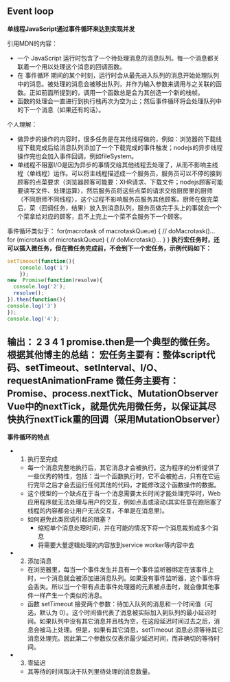## Event loop

**单线程JavaScript通过事件循环来达到实现并发**

引用MDN的内容：
- 一个 JavaScript 运行时包含了一个待处理消息的消息队列。每一个消息都关联着一个用以处理这个消息的回调函数。
- 在 事件循环 期间的某个时刻，运行时会从最先进入队列的消息开始处理队列中的消息。被处理的消息会被移出队列，并作为输入参数来调用与之关联的函数。正如前面所提到的，调用一个函数总是会为其创造一个新的栈帧。
- 函数的处理会一直进行到执行栈再次为空为止；然后事件循环将会处理队列中的下一个消息（如果还有的话）。

个人理解：
- 做异步的操作的内容时，很多任务是在其他线程做的，例如：浏览器的下载线程下载完成后给消息队列添加了一个下载完成的事件触发；nodejs的异步线程操作完也会加入事件回调，例如fileSystem。
- 单线程不阻塞I/O是因为异步的事情交给其他线程去处理了，从而不影响主线程（单线程）运作。可以将主线程描述成一个服务员，服务员可以不停的接到顾客的点菜要求（浏览器顾客可能要：XHR请求、下载文件；nodejs顾客可能要读写文件、处理运算），然后服务员将这些点菜的请求交给厨房里的厨师（不同厨师不同线程），这个过程不影响服务员服务其他顾客。厨师在做完菜后，菜（回调任务，结果）放入到消息队列，服务员做完手头上的事就会一个个菜拿给对应的顾客，且不上完上一个菜不会服务下一个顾客。

事件循环类似于：
for(macrotask of macrotaskQueue) {
	// doMacrotask()...
	for (microtask of microtaskQueue) {
		//  doMicrotask()...
	}
}
**执行宏任务时，还可以插入微任务，但在微任务完成前，不会到下一个宏任务，示例代码如下：**
````js
setTimeout(function(){
	console.log('1')
	});
new  Promise(function(resolve){
  console.log('2');
  resolve();
}).then(function(){
console.log('3')
});
console.log('4');
````
输出： 2 3 4 1
promise.then是一个典型的微任务。
根据其他博主的总结：
宏任务主要有：整体script代码、setTimeout、setInterval、I/O、requestAnimationFrame 
微任务主要有：Promise、process.nextTick、MutationObserver
Vue中的nextTick，就是优先用微任务，以保证其尽快执行nextTick重的回调（采用MutationObserver）
---

**事件循环的特点**
+ 1. 执行至完成
	- 每一个消息完整地执行后，其它消息才会被执行。这为程序的分析提供了一些优秀的特性，包括：当一个函数执行时，它不会被抢占，只有在它运行完毕之后才会去运行任何其他的代码，才能修改这个函数操作的数据。
	- 这个模型的一个缺点在于当一个消息需要太长时间才能处理完毕时，Web应用程序就无法处理与用户的交互，例如点击或滚动(其实任意在跑阻塞了线程的内容都会让用户无法交互，不单是在消息里)。
	- 如何避免此类回调引起的阻塞？ 
		- 缩短单个消息处理时间，并在可能的情况下将一个消息裁剪成多个消息
		- 将需要大量逻辑处理的内容放到service worker等内容中去
+ 2. 添加消息
	- 在浏览器里，每当一个事件发生并且有一个事件监听器绑定在该事件上时，一个消息就会被添加进消息队列。如果没有事件监听器，这个事件将会丢失。所以当一个带有点击事件处理器的元素被点击时，就会像其他事件一样产生一个类似的消息。
	- 函数 setTimeout 接受两个参数：待加入队列的消息和一个时间值（可选，默认为 0）。这个时间值代表了消息被实际加入到队列的最小延迟时间。如果队列中没有其它消息并且栈为空，在这段延迟时间过去之后，消息会被马上处理。但是，如果有其它消息，setTimeout 消息必须等待其它消息处理完。因此第二个参数仅仅表示最少延迟时间，而非确切的等待时间。
+ 3. 零延迟
	- 其等待的时间取决于队列里待处理的消息数量。